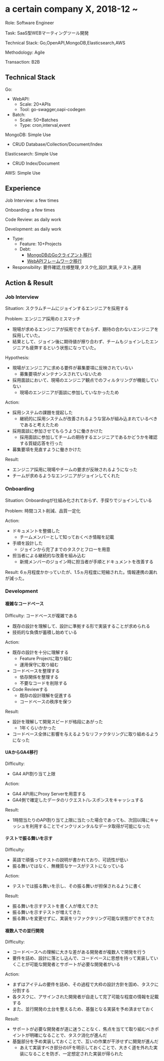 # a certain company X, 2018-12 ~

Role: Software Engineer

Task: SaaS型WEBマーティングツール開発

Technical Stack: Go,OpenAPI,MongoDB,Elasticsearch,AWS

Methodology: Agile

Transaction: B2B

## Technical Stack

Go:
- WebAPI:
  - Scale: 20+APIs
  - Tool: go-swagger,oapi-codegen
- Batch:
  - Scale: 50+Batches
  - Type: cron,interval,event

MongoDB: Simple Use
- CRUD Database/Collection/Document/Index

Elasticsearch: Simple Use
- CRUD Index/Document

AWS: Simple Use

## Experience

Job Interview: a few times

Onboarding: a few times

Code Review: as daily work

Development: as daily work
- Type:
  - Feature: 10+Projects
  - Debt:
    - [MongoDBのGoクライアント移行](../replace-mongodb-go-client/README.md)
    - [WebAPIフレームワーク移行](../replace-web-api-framework/README.md)
- Responsibility: 要件確認,仕様整理,タスク化,設計,実装,テスト,運用

## Action & Result

### Job Interview

Situation: スクラムチームにジョインするエンジニアを採用する

Problem: エンジニア採用のミスマッチ
- 現場が求めるエンジニアが採用できておらず、期待の合わないエンジニアを採用していた。
- 結果として、ジョイン後に期待値が擦り合わず、チームもジョインしたエンジニアも疲弊するという状態になっていた。

Hypothesis:
- 現場がエンジニアに求める要件が募集要項に反映されていない
  - 募集要項がメンテナンスされていないため
- 採用面談において、現場のエンジニア観点でのフィルタリングが機能していない
  - 現場のエンジニアが面談に参加していなかったため

Action:
- 採用システムの課題を提起した
  - 継続的に採用システムが改善されるような営みが組み込まれているべきであると考えたため
- 採用面談に参加させてもらうように働きかけた
  - 採用面談に参加してチームの期待するエンジニアであるかどうかを確認する質疑応答を行った
- 募集要項を見直すように働きかけた

Result:
- エンジニア採用に現場やチームの要求が反映されるようになった
- チームが求めるようなエンジニアがジョインしてくれた

### Onboarding

Situation: Onboardingが仕組み化されておらず、手探りでジョインしている

Problem: 時間コスト削減、品質一定化

Action:
- ドキュメントを整備した
  - チームメンバーとして知っておくべき情報を記載
- 手順を設計した
  - ジョインから完了までのタスクとフローを用意
- 担当者による継続的な改善を組み込む
  - 新規メンバーのジョイン時に担当者が手順とドキュメントを改善する

Result: 6ヵ月程度かかっていたが、1.5ヵ月程度に短縮された。情報連携の漏れが減った。

### Development

#### 複雑なコードベース

Difficulty: コードベースが複雑である
- 既存の設計を理解して、設計に準拠する形で実装することが求められる
- 技術的な負債が蓄積し始めている

Action:
- 既存の設計を十分に理解する
  - Feature Projectに取り組む
  - 運用保守に取り組む
- コードベースを整理する
  - 依存関係を整理する
  - 不要なコードを削除する
- Code Reviewする
  - 既存の設計理解を促進する
  - コードベースの秩序を保つ

Result:
- 設計を理解して開発スピードが格段にあがった
  - 1年くらいかかった
- コードベース全体に影響を与えるようなリファクタリングに取り組めるようになった

#### UAからGA4移行

Difficulty:
- GA4 API割り当て上限

Action:
- GA4 API用にProxy Serverを用意する
- GA4側で確定したデータのリクエスト/レスポンスをキャッシュする

Result:
- 1時間当たりのAPI割り当て上限に当たった場合であっても、次回以降にキャッシュを利用することでインクリメンタルなデータ取得が可能になった

#### テストで振る舞いを示す

Difficulty:
- 英語で頑張ってテストの説明が書かれており、可読性が低い
- 振る舞いではなく、無機質なケースがテストになっている

Action:
- テストでは振る舞いを示し、その振る舞いが担保されるように書く

Result:
- 振る舞いを示すテストを書く人が増えてきた
- 振る舞いを示すテストが増えてきた
- 振る舞いを変更せずに、実装をリファクタリング可能な状態ができてきた

#### 複数人での並行開発

Difficulty:
- コードベースへの理解に大きな差がある開発者が複数人で開発を行う
- 要件を詰め、設計に落とし込んで、コードベースに思想を持って実装していくことが可能な開発者とサポートが必要な開発者がいる

Action:
- まずはアイテムの要件を詰め、その過程で大枠の設計方針を固め、タスクに分割する
- 各タスクに、アサインされた開発者が自走して完了可能な程度の情報を記載する
- また、並行開発の土台を整えるため、基盤となる実装を予め済ませておく

Result:
- サポートが必要な開発者が道に迷うことなく、焦点を当てて取り組むべきポイントが明確になることで、タスク消化が進んだ
- 基盤部分を予め実装しておくことで、互いの作業が干渉せずに開発が進んだ
  - あえて実装すべき部分のI/Fを明示しておくことで、大きく道を外れた実装になることを防ぎ、一定想定された実装が得られた
